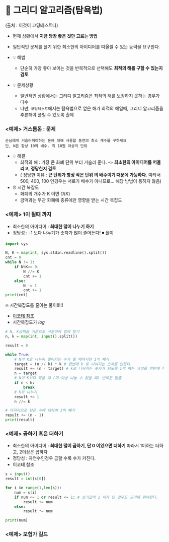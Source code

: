 # 📌 그리디 알고리즘(탐욕법)
(출처 : 이것이 코딩테스트다)
- 현재 상황에서 **지금 당장 좋은 것만 고르는 방법**
- 일반적인 문제를 풀기 위한 최소한의 아이디어를 떠올릴 수 있는 능력을 요구한다.
- 💡 해법
  - 단순히 가장 좋아 보이는 것을 반복적으로 선택해도 **최적의 해를 구할 수 있는지 검토**

- 💡 문제상황
  - 일반적인 상황에서는 그리디 알고리즘은 최적의 해를 보장하지 못하는 경우가 다수
  - 다만, `코딩테스트`에서는 탐욕법으로 얻은 해가 최적의 해일때, 그리디 알고리즘을 추론해야 풀릴 수 있도록 출제


### <예제> 거스름돈 : 문제
```
손님에게 거슬러줘야하는 돈에 대해 사용할 동전의 최소 개수를 구하세요
단, N은 항상 10의 배수. 즉 10원 이상의 단위
```
- 💡 해결
  - 최적의 해 : 가장 큰 화폐 단위 부터 거슬러 준다. -> **최소한의 아이디어를 떠올리고, 정당한지 검토**
  - ( 정당한 이유 : **큰 단위가 항상 작은 단위 의 배수이기 때문에 가능하다.** 따라서 500, 400, 100 인경우는 서로가 배수가 아니므로... 해당 방법이 통하지 않음)
- ⏰ 시간 복잡도 
  - 화폐의 개수가 K 이면 $O(K)$
  - 금액과는 무관 화폐에 종류에만 영향을 받는 시간 복잡도


### <예제> 1이 될때 까지
 - 최소한의 아이디어 : **최대한 많이 나누기 하기**
  - 정당성 : -1 보다 나누기가 숫자가 많이 줄어든다! 
◾️ 풀이
```python
import sys

N, K = map(int, sys.stdin.readline().split())
cnt = 0
while N != 1:
    if N%K== 0:
        N //= K
        cnt += 1
    else:
        N -= 1
        cnt += 1
print(cnt)
```

🔥 시간복잡도를 줄이는 풀이!!!!!
- [이코테 참조](https://github.com/ndb796/python-for-coding-test/blob/master/3/6.py)
- 시간복잡도가 $log$
```python
# N, K공백을 기준으로 구분하여 입력 받기
n, k = map(int, input().split())

result = 0

while True:
    # N이 K로 나누어 떨어지는 수가 될 때까지만 1씩 빼기
    target = (n // k) * k # 한번에 k 로 나눠지는 숫자를 만든다.
    result += (n - target) # k로 나눠지는 숫자가 되도록 1씩 빼는 과정을 한번에 해줌.
    n = target
    # N이 K보다 작을 때 (더 이상 나눌 수 없을 때) 반복문 탈출
    if n < k:
        break
    # K로 나누기
    result += 1
    n //= k

# 마지막으로 남은 수에 대하여 1씩 빼기
result += (n - 1)
print(result)
```

### <예제> 곱하기 혹은 더하기
 - 최소한의 아이디어 : **최대한 많이 곱하기, 단 0 이있으면 더하기** 따라서 1이하는 더하고, 2이상은 곱하자
  - 정당성 : 자연수인경우 곱할 수록 수가 커진다.
- 이코테 참조

```python
s = input()
result = int(s[0])

for i in range(1,len(s)):
    num = s[i]
    if num <= 1 or result <= 1: # 초기값이 1 이하 인 경우도 고려해 줘야한다. 
        result += num
    else:
        result *= num

print(num)

```

### <예제> 모험가 길드
```
